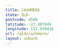 ```yaml
---
title: CASHMERE
state: QLD
postcode: 4500
latitude: -27.307845
longitude: 152.939438
url: /qld/cashmere/
layout: suburb
---
```

